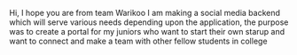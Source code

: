 Hi, I hope you are from team Warikoo
I am making a social media backend which will serve various needs depending upon the application, the purpose was to create a portal for my juniors who want to start their own starup and want to connect and make a team with other fellow students in college

